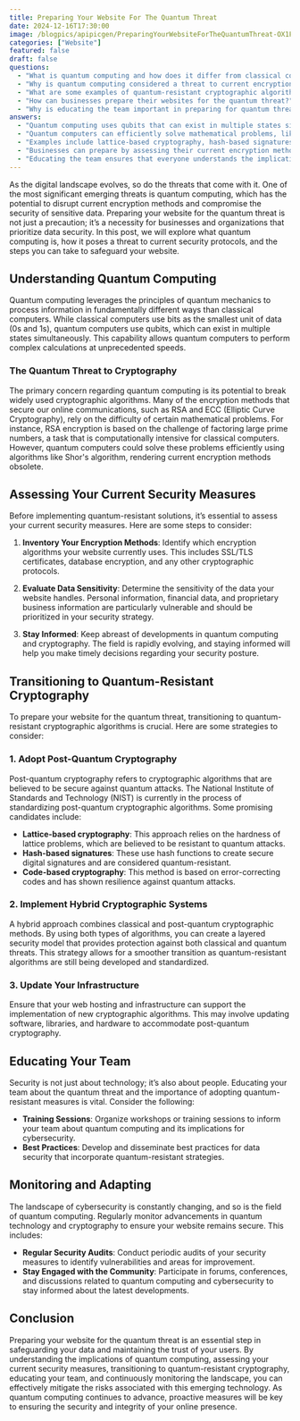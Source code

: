 ```yaml
---
title: Preparing Your Website For The Quantum Threat
date: 2024-12-16T17:30:00
image: /blogpics/apipicgen/PreparingYourWebsiteForTheQuantumThreat-OX1FYQNEW4.jpg
categories: ["Website"]
featured: false
draft: false
questions:
  - "What is quantum computing and how does it differ from classical computing?"
  - "Why is quantum computing considered a threat to current encryption methods?"
  - "What are some examples of quantum-resistant cryptographic algorithms?"
  - "How can businesses prepare their websites for the quantum threat?"
  - "Why is educating the team important in preparing for quantum threats?"
answers:
  - "Quantum computing uses qubits that can exist in multiple states simultaneously, allowing it to perform complex calculations much faster than classical computers, which use bits that are either 0 or 1."
  - "Quantum computers can efficiently solve mathematical problems, like factoring large prime numbers, that current encryption methods such as RSA rely on for security, potentially rendering these methods obsolete."
  - "Examples include lattice-based cryptography, hash-based signatures, and code-based cryptography, all of which are believed to be secure against quantum attacks."
  - "Businesses can prepare by assessing their current encryption methods, adopting post-quantum cryptography, implementing hybrid cryptographic systems, updating their infrastructure, educating their teams, and continuously monitoring advancements in quantum computing."
  - "Educating the team ensures that everyone understands the implications of quantum computing on cybersecurity and follows best practices to implement and maintain quantum-resistant security measures effectively."
---
```

As the digital landscape evolves, so do the threats that come with it. One of the most significant emerging threats is quantum computing, which has the potential to disrupt current encryption methods and compromise the security of sensitive data. Preparing your website for the quantum threat is not just a precaution; it’s a necessity for businesses and organizations that prioritize data security. In this post, we will explore what quantum computing is, how it poses a threat to current security protocols, and the steps you can take to safeguard your website.

## Understanding Quantum Computing

Quantum computing leverages the principles of quantum mechanics to process information in fundamentally different ways than classical computers. While classical computers use bits as the smallest unit of data (0s and 1s), quantum computers use qubits, which can exist in multiple states simultaneously. This capability allows quantum computers to perform complex calculations at unprecedented speeds.

### The Quantum Threat to Cryptography

The primary concern regarding quantum computing is its potential to break widely used cryptographic algorithms. Many of the encryption methods that secure our online communications, such as RSA and ECC (Elliptic Curve Cryptography), rely on the difficulty of certain mathematical problems. For instance, RSA encryption is based on the challenge of factoring large prime numbers, a task that is computationally intensive for classical computers. However, quantum computers could solve these problems efficiently using algorithms like Shor's algorithm, rendering current encryption methods obsolete.

## Assessing Your Current Security Measures

Before implementing quantum-resistant solutions, it’s essential to assess your current security measures. Here are some steps to consider:

1. **Inventory Your Encryption Methods**: Identify which encryption algorithms your website currently uses. This includes SSL/TLS certificates, database encryption, and any other cryptographic protocols.

2. **Evaluate Data Sensitivity**: Determine the sensitivity of the data your website handles. Personal information, financial data, and proprietary business information are particularly vulnerable and should be prioritized in your security strategy.

3. **Stay Informed**: Keep abreast of developments in quantum computing and cryptography. The field is rapidly evolving, and staying informed will help you make timely decisions regarding your security posture.

## Transitioning to Quantum-Resistant Cryptography

To prepare your website for the quantum threat, transitioning to quantum-resistant cryptographic algorithms is crucial. Here are some strategies to consider:

### 1. Adopt Post-Quantum Cryptography

Post-quantum cryptography refers to cryptographic algorithms that are believed to be secure against quantum attacks. The National Institute of Standards and Technology (NIST) is currently in the process of standardizing post-quantum cryptographic algorithms. Some promising candidates include:

- **Lattice-based cryptography**: This approach relies on the hardness of lattice problems, which are believed to be resistant to quantum attacks.
- **Hash-based signatures**: These use hash functions to create secure digital signatures and are considered quantum-resistant.
- **Code-based cryptography**: This method is based on error-correcting codes and has shown resilience against quantum attacks.

### 2. Implement Hybrid Cryptographic Systems

A hybrid approach combines classical and post-quantum cryptographic methods. By using both types of algorithms, you can create a layered security model that provides protection against both classical and quantum threats. This strategy allows for a smoother transition as quantum-resistant algorithms are still being developed and standardized.

### 3. Update Your Infrastructure

Ensure that your web hosting and infrastructure can support the implementation of new cryptographic algorithms. This may involve updating software, libraries, and hardware to accommodate post-quantum cryptography.

## Educating Your Team

Security is not just about technology; it’s also about people. Educating your team about the quantum threat and the importance of adopting quantum-resistant measures is vital. Consider the following:

- **Training Sessions**: Organize workshops or training sessions to inform your team about quantum computing and its implications for cybersecurity.
- **Best Practices**: Develop and disseminate best practices for data security that incorporate quantum-resistant strategies.

## Monitoring and Adapting

The landscape of cybersecurity is constantly changing, and so is the field of quantum computing. Regularly monitor advancements in quantum technology and cryptography to ensure your website remains secure. This includes:

- **Regular Security Audits**: Conduct periodic audits of your security measures to identify vulnerabilities and areas for improvement.
- **Stay Engaged with the Community**: Participate in forums, conferences, and discussions related to quantum computing and cybersecurity to stay informed about the latest developments.

## Conclusion

Preparing your website for the quantum threat is an essential step in safeguarding your data and maintaining the trust of your users. By understanding the implications of quantum computing, assessing your current security measures, transitioning to quantum-resistant cryptography, educating your team, and continuously monitoring the landscape, you can effectively mitigate the risks associated with this emerging technology. As quantum computing continues to advance, proactive measures will be key to ensuring the security and integrity of your online presence.